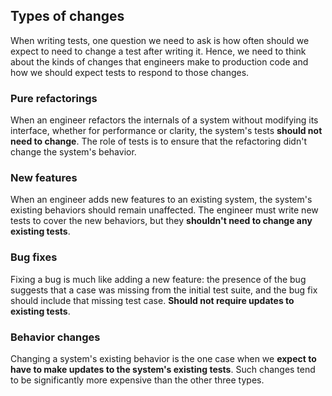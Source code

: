 ## Types of changes

When writing tests, one question we need to ask is how often should we expect to need to change a test after writing it. Hence, we need to think about the kinds of changes that engineers make to production code and how we should expect tests to respond to those changes.

### Pure refactorings

When an engineer refactors the internals of a system without modifying its interface, whether for performance or clarity, the system's tests **should not need to change**. The role of tests is to ensure that the refactoring didn't change the system's behavior.

### New features

When an engineer adds new features to an existing system, the system's existing behaviors should remain unaffected. The engineer must write new tests to cover the new behaviors, but they **shouldn't need to change any existing tests**.

### Bug fixes

Fixing a bug is much like adding a new feature: the presence of the bug suggests that a case was missing from the initial test suite, and the bug fix should include that missing test case. **Should not require updates to existing tests**.

### Behavior changes

Changing a system's existing behavior is the one case when we **expect to have to make updates to the system's existing tests**. Such changes tend to be significantly more expensive than the other three types.
